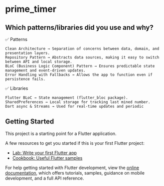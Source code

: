 # prime_timer

## Which patterns/libraries did you use and why?
✅ Patterns

    Clean Architecture → Separation of concerns between data, domain, and presentation layers.
    Repository Pattern → Abstracts data sources, making it easy to switch between API and local storage.
    BLoC (Business Logic Component) Pattern → Ensures predictable state management and event-driven updates.
    Error Handling with Fallbacks → Allows the app to function even if persistence fails.

✅ Libraries

    Flutter BLoC → State management (flutter_bloc package).
    SharedPreferences → Local storage for tracking last mined number.
    Dart async & Streams → Used for real-time updates and periodic 

## Getting Started

This project is a starting point for a Flutter application.

A few resources to get you started if this is your first Flutter project:

- [Lab: Write your first Flutter app](https://docs.flutter.dev/get-started/codelab)
- [Cookbook: Useful Flutter samples](https://docs.flutter.dev/cookbook)

For help getting started with Flutter development, view the
[online documentation](https://docs.flutter.dev/), which offers tutorials,
samples, guidance on mobile development, and a full API reference.
